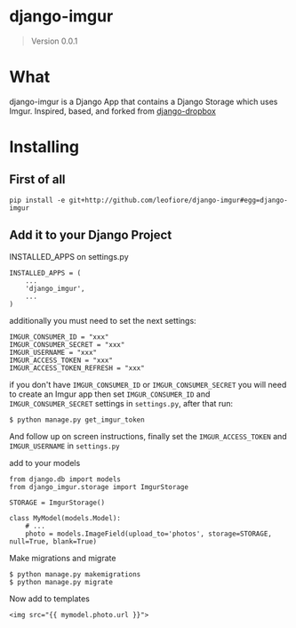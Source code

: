 # django-imgur
> Version 0.0.1

# What

django-imgur is a Django App that contains a Django Storage which uses Imgur.
Inspired, based, and forked from [django-dropbox](https://github.com/andres-torres-marroquin/django-dropbox)

# Installing

## First of all

    pip install -e git+http://github.com/leofiore/django-imgur#egg=django-imgur

## Add it to your Django Project

INSTALLED_APPS on settings.py

    INSTALLED_APPS = (
        ...
        'django_imgur',
        ...
    )

additionally you must need to set the next settings:

    IMGUR_CONSUMER_ID = "xxx"
    IMGUR_CONSUMER_SECRET = "xxx"
    IMGUR_USERNAME = "xxx"
    IMGUR_ACCESS_TOKEN = "xxx"
    IMGUR_ACCESS_TOKEN_REFRESH = "xxx"

if you don't have `IMGUR_CONSUMER_ID` or `IMGUR_CONSUMER_SECRET` 
you will need to create an Imgur app 
then set `IMGUR_CONSUMER_ID` and `IMGUR_CONSUMER_SECRET` settings in `settings.py`,
after that run:

    $ python manage.py get_imgur_token

And follow up on screen instructions, finally set the `IMGUR_ACCESS_TOKEN` and `IMGUR_USERNAME` in `settings.py`

add to your models

    from django.db import models
    from django_imgur.storage import ImgurStorage
    
    STORAGE = ImgurStorage()

    class MyModel(models.Model):
        # ...
        photo = models.ImageField(upload_to='photos', storage=STORAGE, null=True, blank=True)

Make migrations and migrate

    $ python manage.py makemigrations
    $ python manage.py migrate
    
Now add to templates

    <img src="{{ mymodel.photo.url }}">
